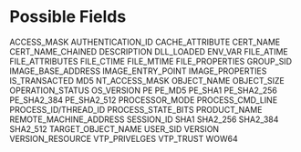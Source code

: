 # Possible Fields

ACCESS_MASK
AUTHENTICATION_ID
CACHE_ATTRIBUTE
CERT_NAME
CERT_NAME_CHAINED
DESCRIPTION
DLL_LOADED
ENV_VAR
FILE_ATIME
FILE_ATTRIBUTES
FILE_CTIME
FILE_MTIME
FILE_PROPERTIES
GROUP_SID
IMAGE_BASE_ADDRESS
IMAGE_ENTRY_POINT
IMAGE_PROPERTIES
IS_TRANSACTED
MD5
NT_ACCESS_MASK
OBJECT_NAME
OBJECT_SIZE
OPERATION_STATUS
OS_VERSION
PE
PE_MD5
PE_SHA1
PE_SHA2_256
PE_SHA2_384
PE_SHA2_512
PROCESSOR_MODE
PROCESS_CMD_LINE
PROCESS_ID/THREAD_ID
PROCESS_STATE_BITS
PRODUCT_NAME
REMOTE_MACHINE_ADDRESS
SESSION_ID
SHA1
SHA2_256
SHA2_384
SHA2_512
TARGET_OBJECT_NAME
USER_SID
VERSION
VERSION_RESOURCE
VTP_PRIVELGES
VTP_TRUST
WOW64